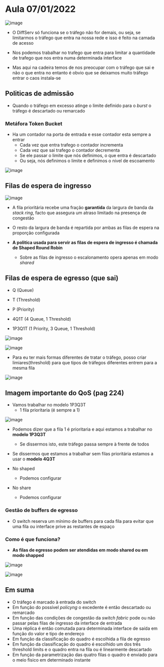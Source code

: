 # Aula 07/01/2022

![image](https://user-images.githubusercontent.com/12052283/148589133-9d126b51-de77-4b5e-8b58-c57af6b1763b.png)

- O DiffServ só funciona se o tráfego não for demais, ou seja, se limitarmos o tráfego que entra na nossa rede e isso é feito na camada de acesso

- Nos podemos trabalhar no trafego que entra para limitar a quantidade de trafego que nos entra numa determinada interface

- Mas aqui na cadeira temos de nos preocupar com o tráfego que sai e não o que entra no entanto é obvio que se deixamos muito tráfego entrar o caos instala-se

## Politicas de admissão

- Quando o tráfego em excesso atinge o limite definido para o *burst* o tráfego é descartado ou remarcado

### Metáfora Token Bucket

- Ha um contador na porta de entrada e esse contador esta sempre a entrar
  - Cada vez que entra trafego o contador incrementa
  - Cada vez que sai trafego o contador decrementa
  - Se ele passar o limite que nós definimos, o que entra é descartado
  - Ou seja, nós definimos o limite e definimos o nivel de escoamento

![image](https://user-images.githubusercontent.com/12052283/148591640-2c9eedcb-6d51-4266-9865-d3c395aa05a4.png)

## Filas de espera de ingresso

![image](https://user-images.githubusercontent.com/12052283/148592491-5f84c280-61b3-4c87-846f-99bb5b449c16.png)

- A fila prioritária recebe uma fração **garantida** da largura de banda da *stack ring*, facto que assegura um atraso limitado na presença de congestão
- O resto da largura de banda é repartida por ambas as filas de espera na proporção configurada

- **A politica usada para servir as filas de espera de ingresso é chamada de Shaped Round Robin**
  - Sobre as filas de ingresso o escalonamento opera apenas em modo *shared*

## Filas de espera de egresso (que sai)

- Q (Queue)
- T (Threshold)
- P (Priority)

- 4Q1T (4 Queue, 1 Threshold)
- 1P3Q1T (1 Priority, 3 Queue, 1 Threshold)


![image](https://user-images.githubusercontent.com/12052283/148592880-440ca65f-0b44-4a27-9272-eb2ab9f9c209.png)

![image](https://user-images.githubusercontent.com/12052283/148593160-7a35ed0c-b2ba-4846-b078-f677cbf140cd.png)

- Para eu ter mais formas diferentes de tratar o tráfego, posso criar limiares(threshold) para que tipos de tráfegos diferentes entrem para a mesma fila

![image](https://user-images.githubusercontent.com/12052283/148593579-6f7a33ee-aab4-4680-a6ce-349e284acc20.png)

## Imagem importante do QoS (pag 224)

- Vamos trabalhar no modelo 1P3Q3T
  - 1 fila prioritaria (é sempre a 1)

![image](https://user-images.githubusercontent.com/12052283/148594133-8e72c7a0-586e-4aff-9df0-a7e6033ca69c.png)

- Podemos dizer que a fila 1 é prioritaria e aqui estamos a trabalhar no **modelo 1P3Q3T**
  - Se dissermos isto, este tráfego passa sempre à frente de todos

- Se dissermos que estamos a trabalhar sem filas prioritária estamos a usar o **modelo 4Q3T**

- No shaped
  - Podemos configurar

- No share
  - Podemos configurar
  
### Gestão de buffers de egresso

- O switch reserva um mínimo de buffers para cada fila para evitar que uma fila ou interface prive as restantes de espaço
  
### Como é que funciona?

- **As filas de egresso podem ser atendidas em modo shared ou em modo shapped**

![image](https://user-images.githubusercontent.com/12052283/148594697-0f6d3114-5371-4b09-ada4-ece764dd4f1a.png)

![image](https://user-images.githubusercontent.com/12052283/148596096-954fc558-5509-4866-b134-a4e8166b1c8b.png)

## Em suma

- O tráfego é marcado à entrada do switch
- Em função do possível *policyng* o excedente é então descartado ou remarcado
- Em função das condições de congestão da *switch fabric* pode ou não passar pelas filas de ingresso da interface de entrada
- Uma réplica é então comutada para determinada interface de saída em função do valor e tipo de endereço
- Em função da classificação do quadro é escolhida a fila de egresso
- Em função da classificação do quadro é escolhido um dos três threshold limits e o quadro entra na fila ou é linearmente descartado
- Em função da parametrização das quatro filas o quadro é enviado para o meio fisico em determinado instante
